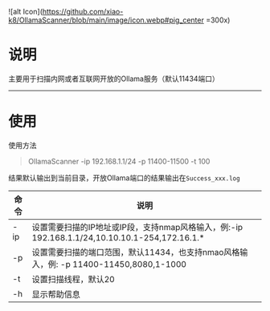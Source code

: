 ![alt Icon](https://github.com/xiao-k8/OllamaScanner/blob/main/image/icon.webp#pig_center =300x)
# 说明

主要用于扫描内网或者互联网开放的Ollama服务（默认11434端口）

---
# 使用

使用方法
> OllamaScanner -ip 192.168.1.1/24 -p 11400-11500 -t 100

结果默认输出到当前目录，开放Ollama端口的结果输出在`Success_xxx.log`

| 命令  | 说明                                                                        |
| --- | ------------------------------------------------------------------------- |
| -ip | 设置需要扫描的IP地址或IP段，支持nmap风格输入，例:-ip 192.168.1.1/24,10.10.10.1-254,172.16.1.* |
| -p  | 设置需要扫描的端口范围，默认11434，也支持nmao风格输入，例: -p 11400-11450,8080,1-1000             |
| -t  | 设置扫描线程，默认20                                                               |
| -h  | 显示帮助信息                                                                    |

